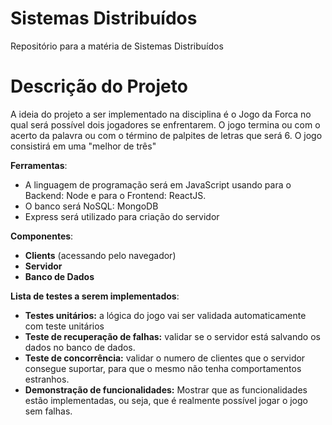 # Sistemas Distribuídos
Repositório para a matéria de Sistemas Distribuídos

# Descrição do Projeto

A ideia do projeto a ser implementado na disciplina é o Jogo da Forca no qual será possível dois jogadores se enfrentarem.  O jogo termina ou com o acerto da palavra ou com o término de palpites de letras que será 6. O jogo consistirá em uma "melhor de três"

**Ferramentas**:
* A linguagem de programação será em JavaScript usando para o Backend: Node e para o Frontend: ReactJS.
* O banco será NoSQL: MongoDB
* Express será utilizado para criação do servidor

**Componentes**:

- **Clients** (acessando pelo navegador)
- **Servidor**
- **Banco de Dados**

**Lista de testes a serem implementados**:

- **Testes unitários:** a lógica do jogo vai ser validada automaticamente com teste unitários
- **Teste de recuperação de falhas:** validar se o servidor está salvando os dados no banco de dados.
- **Teste de concorrência:** validar o numero de clientes que o servidor consegue suportar, para que o mesmo não tenha comportamentos estranhos.
- **Demonstração de funcionalidades:** Mostrar que as funcionalidades estão implementadas, ou seja, que é realmente possível jogar o jogo sem falhas.
